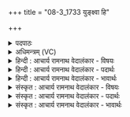 +++
title = "08-3_1733 युङ्क्ष्वा हि"

+++
<details><summary>पदपाठः</summary>

युङ्क्ष्व। हि। वा꣣जिनीवति। अ꣡श्वा꣢꣯न्। अ꣣द्य꣢। अ꣣। द्य꣢। अ꣣रुणा꣢न्। उ꣣षः। अ꣡थ꣢꣯। नः꣣। वि꣡श्वा꣢꣯। सौ꣡भ꣢꣯गानि। सौ। भ꣣गानि। आ꣢। व꣣ह। १७३३।
</details>

<details><summary>अधिमन्त्रम् (VC)</summary>

- उषाः
- गोतमो राहूगणः
- उष्णिक्
- ऋषभः
</details>

<details><summary>हिन्दी : आचार्य रामनाथ वेदालंकार - विषयः</summary>

अगले मन्त्र में फिर जगदीश्वरी माँ से प्रार्थना करते हैं।
</details>

<details><summary>हिन्दी : आचार्य रामनाथ वेदालंकार - पदार्थः</summary>

पदार्थान्वयभाषाः -  हे (वाजिनीवति) प्रशस्त क्रियावाली (उषः) उषा के समान तेजोमयी जगन्माता ! तू (अद्य) आज (अरुणान्) तेजस्वी (अश्वान्) इन्द्रिय-रूप घोड़ों को (युङ्क्ष्व हि) ज्ञान के ग्रहण और कर्मों के करने में नियुक्त कर। (अथ) तदनन्तर (नः) हमारे लिए (विश्वा) सब (सौभगानि) सौभाग्य (आवह) प्राप्त करा ॥३॥
</details>

<details><summary>हिन्दी : आचार्य रामनाथ वेदालंकार - भावार्थः</summary>

भावार्थभाषाः -  वही माता श्रेष्ठ मानी जाती है,जो सन्तान को ज्ञान और कर्म में प्रेरित करे,क्योंकि उसी से सौभाग्य की वृद्धि होती है ॥३॥
</details>

<details><summary>संस्कृत : आचार्य रामनाथ वेदालंकार - विषयः</summary>

अथ पुनरपि जगदीश्वरीं मातरं प्रार्थयते।
</details>

<details><summary>संस्कृत : आचार्य रामनाथ वेदालंकार - पदार्थः</summary>

पदार्थान्वयभाषाः -  हे (वाजिनीवति२) हे प्रशस्तक्रियामयि (उषः) उषर्वत् तेजोमयि जगन्मातः ! त्वम् (अद्य) अस्मिन् दिने (अरुणान्) तेजोमयान् (अश्वान्) इन्द्रियरूपान् (युङ्क्ष्व हि) ज्ञाने क्रियायां च योजय खलु। (अथ) ततश्च (नः) अस्मभ्यम् (विश्वा) सर्वाणि (सौभगानि) सौभाग्यानि (आवह) प्रापय ॥३॥३
</details>

<details><summary>संस्कृत : आचार्य रामनाथ वेदालंकार - भावार्थः</summary>

भावार्थभाषाः -  सैव माता श्रेष्ठा मन्यते या सन्तानं ज्ञाने कर्मणि च प्रेरयेत्,यतस्तत एव सौभाग्यवृद्धिर्जायते ॥३॥
</details>